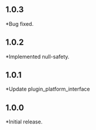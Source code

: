 ## 1.0.3

\*Bug fixed.

## 1.0.2

\*Implemented null-safety.

## 1.0.1

\*Update plugin_platform_interface

## 1.0.0

\*Initial release.
